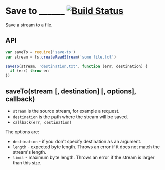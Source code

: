 # Save to ______ [![Build Status](https://travis-ci.org/stream-utils/save-to.png)](https://travis-ci.org/stream-utils/save-to)

Save a stream to a file.

## API

```js
var saveTo = require('save-to')
var stream = fs.createReadStream('some file.txt')

saveTo(stream, 'destination.txt', function (err, destination) {
  if (err) throw err
})
```

## saveTo(stream [, destination] [, options], callback)

- `stream` is the source stream, for example a request.
- `destination` is the path where the stream will be saved.
- `callback(err, destination)`

The options are:

- `destination` - if you don't specify destination as an argument.
- `length` - expected byte length. Throws an error if it does not match the stream's length.
- `limit` - maximum byte length. Throws an error if the stream is larger than this size.
